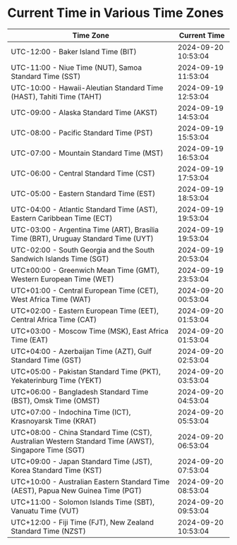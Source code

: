 # Current Time in Various Time Zones

| Time Zone | Current Time |
|-----------|--------------|
| UTC-12:00 - Baker Island Time (BIT) | 2024-09-20 10:53:04 |
| UTC-11:00 - Niue Time (NUT), Samoa Standard Time (SST) | 2024-09-19 11:53:04 |
| UTC-10:00 - Hawaii-Aleutian Standard Time (HAST), Tahiti Time (TAHT) | 2024-09-19 12:53:04 |
| UTC-09:00 - Alaska Standard Time (AKST) | 2024-09-19 14:53:04 |
| UTC-08:00 - Pacific Standard Time (PST) | 2024-09-19 15:53:04 |
| UTC-07:00 - Mountain Standard Time (MST) | 2024-09-19 16:53:04 |
| UTC-06:00 - Central Standard Time (CST) | 2024-09-19 17:53:04 |
| UTC-05:00 - Eastern Standard Time (EST) | 2024-09-19 18:53:04 |
| UTC-04:00 - Atlantic Standard Time (AST), Eastern Caribbean Time (ECT) | 2024-09-19 19:53:04 |
| UTC-03:00 - Argentina Time (ART), Brasília Time (BRT), Uruguay Standard Time (UYT) | 2024-09-19 19:53:04 |
| UTC-02:00 - South Georgia and the South Sandwich Islands Time (SGT) | 2024-09-19 20:53:04 |
| UTC±00:00 - Greenwich Mean Time (GMT), Western European Time (WET) | 2024-09-19 23:53:04 |
| UTC+01:00 - Central European Time (CET), West Africa Time (WAT) | 2024-09-20 00:53:04 |
| UTC+02:00 - Eastern European Time (EET), Central Africa Time (CAT) | 2024-09-20 01:53:04 |
| UTC+03:00 - Moscow Time (MSK), East Africa Time (EAT) | 2024-09-20 01:53:04 |
| UTC+04:00 - Azerbaijan Time (AZT), Gulf Standard Time (GST) | 2024-09-20 02:53:04 |
| UTC+05:00 - Pakistan Standard Time (PKT), Yekaterinburg Time (YEKT) | 2024-09-20 03:53:04 |
| UTC+06:00 - Bangladesh Standard Time (BST), Omsk Time (OMST) | 2024-09-20 04:53:04 |
| UTC+07:00 - Indochina Time (ICT), Krasnoyarsk Time (KRAT) | 2024-09-20 05:53:04 |
| UTC+08:00 - China Standard Time (CST), Australian Western Standard Time (AWST), Singapore Time (SGT) | 2024-09-20 06:53:04 |
| UTC+09:00 - Japan Standard Time (JST), Korea Standard Time (KST) | 2024-09-20 07:53:04 |
| UTC+10:00 - Australian Eastern Standard Time (AEST), Papua New Guinea Time (PGT) | 2024-09-20 08:53:04 |
| UTC+11:00 - Solomon Islands Time (SBT), Vanuatu Time (VUT) | 2024-09-20 09:53:04 |
| UTC+12:00 - Fiji Time (FJT), New Zealand Standard Time (NZST) | 2024-09-20 10:53:04 |
